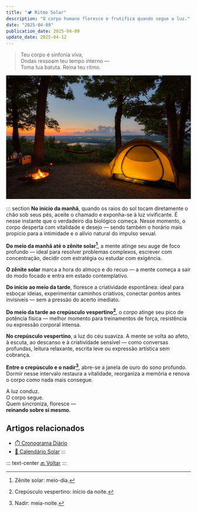 ```yaml
---
title: "🏕️ Ritmo Solar"
description: "O corpo humano floresce e frutifica quando segue a luz."
date: "2025-04-09"
publication_date: 2025-04-09
update_date: 2025-04-12
---
```

> Teu corpo é sinfonia viva,  
> Ondas ressoam teu tempo interno —  
> Toma tua batuta. Reina teu ritmo.

![[Fonte: Dave Hoefler / Unsplash]](/assets/images/dave-hoefler-a3e7yEtQxJs-unsplash.jpg "Imagem de capa")

::: section
**No início da manhã**, quando os raios do sol tocam diretamente o chão sob seus pés, aceite o chamado e exponha-se à luz vivificante. É nesse instante que o verdadeiro dia biológico começa. Nesse momento, o corpo desperta com vitalidade e desejo — sendo também o horário mais propício para a intimidade e o alívio natural do impulso sexual.

**Do meio da manhã até o zênite solar[^1]**, a mente atinge seu auge de foco profundo — ideal para resolver problemas complexos, escrever com concentração, decidir com estratégia ou estudar com exigência.

[^1]: Zênite solar: meio-dia.

**O zênite solar** marca a hora do almoço e do recuo — a mente começa a sair do modo focado e entra em estado contemplativo.

**Do início ao meio da tarde**, floresce a criatividade espontânea: ideal para esboçar ideias, experimentar caminhos criativos, conectar pontos antes invisíveis — sem a pressão do acerto imediato.

**Do meio da tarde ao crepúsculo vespertino[^2]**, o corpo atinge seu pico de potência física — melhor momento para treinamentos de força, resistência ou expressão corporal intensa.

[^2]: Crepúsculo vespertino: início da noite.

**No crepúsculo vespertino**, a luz do céu suaviza. A mente se volta ao afeto, à escuta, ao descanso e à criatividade sensível — como conversas profundas, leitura relaxante, escrita leve ou expressão artística sem cobrança.

**Entre o crepúsculo e o nadir[^3]**, abre-se a janela de ouro do sono profundo. Dormir nesse intervalo restaura a vitalidade, reorganiza a memória e renova o corpo como nada mais consegue.

[^3]: Nadir: meia-noite.

A luz conduz.  
O corpo segue.  
Quem sincroniza, floresce —  
**reinando sobre si mesmo.**

## Artigos relacionados
* [⏱️ Cronograma Diário](/daily-schedule/)
* [🌄 Calendário Solar](/solar-calendar/)
:::

::: text-center
[🔙 Voltar](/)
:::
